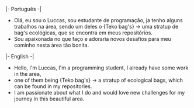 |- Português -|

- Olá, eu sou o Luccas, sou estudante de programação, ja tenho alguns trabalhos na área, sendo um deles o {Teko bag's} -> uma stratup de bag's ecológicas, que se encontra em meus repositórios.
- Sou apaixonada no que faço e adoraria novos desafios para meu cominho nesta área tão bonita.

|- English -|

- Hello, I'm Luccas, I'm a programming student, I already have some work in the area,
- one of them being {Teko bag's} -> a stratup of ecological bags, which can be found in my repositories.
- I am passionate about what I do and would love new challenges for my journey in this beautiful area.
